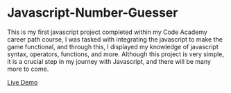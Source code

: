 # Javascript-Number-Guesser
This is my first javascript project completed within my Code Academy career path course, I was tasked with integrating the javascript to make the game functional, and through this, I displayed my knowledge of javascript syntax, operators, functions, and more. Although this project is very simple, it is a crucial step in my journey with Javascript, and there will be many more to come.

[Live Demo](https://lucaraso.github.io/Javascript-Number-Guesser/)

